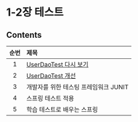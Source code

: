 # 1-2장 테스트

## Contents

| 순번 | 제목                                                                                                                                                                                                                                                 |
| :--: | :--------------------------------------------------------------------------------------------------------------------------------------------------------------------------------------------------------------------------------------------------- |
|  1   | [UserDaoTest 다시 보기](https://github.com/0xe82de/Study/blob/main/Spring/%ED%86%A0%EB%B9%84%EC%9D%98%20%EC%8A%A4%ED%94%84%EB%A7%81%203.1/1-2%EC%9E%A5%20%ED%85%8C%EC%8A%A4%ED%8A%B8/2.1%20UserDaoTest%20%EB%8B%A4%EC%8B%9C%20%EB%B3%B4%EA%B8%B0.md) |
|  2   | [UserDaoTest 개선](https://github.com/0xe82de/Study/blob/main/Spring/%ED%86%A0%EB%B9%84%EC%9D%98%20%EC%8A%A4%ED%94%84%EB%A7%81%203.1/1-2%EC%9E%A5%20%ED%85%8C%EC%8A%A4%ED%8A%B8/2.2%20UserDaoTest%20%EA%B0%9C%EC%84%A0.md)                           |
|  3   | 개발자를 위한 테스팅 프레임워크 JUNIT                                                                                                                                                                                                                |
|  4   | 스프링 테스트 적용                                                                                                                                                                                                                                   |
|  5   | 학습 테스트로 배우는 스프링                                                                                                                                                                                                                          |
